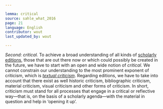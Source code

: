 ```yaml
---

lemma: critical
source: sahle_what_2016
page: 21
language: English
contributor: wout
last_updated_by: wout

---
```


_Second: critical._ To achieve a broad understanding of all kinds of [scholarly editions](editionScholarly.html), those that are out there now or which could possibly be created in the future, we have to start with an open and wide notion of _critical_. We cannot constrain our understanding to the most prominent exponent of criticism, which is _[textual criticism](textualCriticism.html)_. Regarding editions, we have to take into account that there exist as well historic criticism, bibliographic criticism, material criticism, visual criticism and other forms of criticism. In short, criticism must stand for all processes that engage in a critical or reflective way—that is, on the basis of a scholarly agenda—with the material in question and help in ‘opening it up’.
